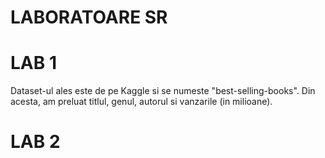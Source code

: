 # LABORATOARE SR
# LAB 1

Dataset-ul ales este de pe Kaggle si se numeste "best-selling-books". Din acesta, am preluat titlul, genul, autorul si vanzarile (in milioane). 

# LAB 2
